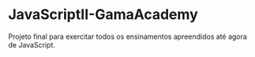 # JavaScriptII-GamaAcademy
Projeto final para exercitar todos os ensinamentos apreendidos até agora de JavaScript.
